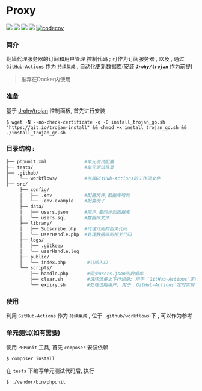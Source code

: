 
**Proxy**
===========
[![](https://github.com/twbworld/proxy/workflows/ci/badge.svg?branch=master)](https://github.com/twbworld/proxy/actions)
[![](https://img.shields.io/github/tag/twbworld/proxy?logo=github)](https://github.com/twbworld/proxy)
![](https://img.shields.io/badge/language-PHP-orange)
[![](https://img.shields.io/github/license/twbworld/proxy)](https://github.com/twbworld/proxy/blob/master/LICENSE)
[![codecov](https://codecov.io/gh/twbworld/proxy/branch/master/graph/badge.svg?token=08N3AJSVCR)](https://codecov.io/gh/twbworld/proxy)

### 简介
翻墙代理服务器的订阅和用户管理 控制代码 ; 可作为订阅服务器 , 以及 , 通过 `GitHub-Actions` 作为 `持续集成` , 自动化更新数据库(安装 ***`Jrohy/trojan`*** 作为前提)
> 推荐在Docker内使用

### 准备
基于 [Jrohy/trojan](https://github.com/Jrohy/trojan) 控制面板, 首先进行安装
```
$ wget -N --no-check-certificate -q -O install_trojan_go.sh "https://git.io/trojan-install" && chmod +x install_trojan_go.sh && ./install_trojan_go.sh
```

### 目录结构 : 
``` sh
├── phpunit.xml              #单元测试配置
├── tests/                   #单元测试目录
├── .github/
│    └── workflows/          #存放GitHub-Actions的工作流文件
├── src/
     ├── config/
     │   ├── .env            #配置文件,数据库啥的
     │   └── .env.example    #配置例子
     ├── data/
     │   ├── users.json      #用户,要同步到数据库
     │   └── users.sql       #数据库文件
     ├── library/
     │   ├── Subscribe.php   #代理订阅的相关代码
     │   └── UserHandle.php  #处理数据库的相关代码
     ├── logs/
     │   ├── .gitkeep
     │   └── userHandle.log
     ├── public/
     │   └── index.php        #订阅入口
     └── scripts/
         ├── handle.php       #同步users.json到数据库
         ├── clear.sh         #清除流量上下行记录; 用于 `GitHub-Actions`定时实现
         └── expiry.sh        #处理过期用户; 用于 `GitHub-Actions`定时实现
```
### 使用
利用 `GitHub-Actions` 作为 `持续集成` , 位于 `.github/workflows` 下 , 可以作为参考


### 单元测试(如有需要)

使用 `PHPunit` 工具, 首先 `composer` 安装依赖
``` sh
$ composer install
```
在 `tests` 下编写单元测试代码后, 执行
``` sh
$ ./vendor/bin/phpunit
```

